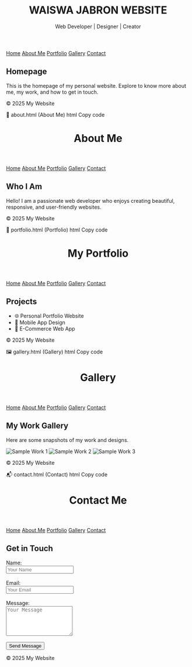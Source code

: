  <header>
    <h1> WAISWA JABRON WEBSITE</h1>
    <p>Web Developer | Designer | Creator</p>
  </header>

  <nav>
    <a href="index.html">Home</a>
    <a href="about.html">About Me</a>
    <a href="portfolio.html">Portfolio</a>
    <a href="gallery.html">Gallery</a>
    <a href="contact.html">Contact</a>
  </nav>

  <section>
    <h2>Homepage</h2>
    <p>This is the homepage of my personal website. Explore to know more about me, my work, and how to get in touch.</p>
  </section>

  <footer>
    <p>&copy; 2025 My Website</p>
  </footer>
</body>
</html>
👤 about.html (About Me)
html
Copy code
<!DOCTYPE html>
<html lang="en">
<head>
  <meta charset="UTF-8">
  <meta name="viewport" content="width=device-width, initial-scale=1.0">
  <title>About Me</title>
  <link rel="stylesheet" href="style.css">
</head>
<body>
  <header>
    <h1>About Me</h1>
  </header>

  <nav>
    <a href="index.html">Home</a>
    <a href="about.html">About Me</a>
    <a href="portfolio.html">Portfolio</a>
    <a href="gallery.html">Gallery</a>
    <a href="contact.html">Contact</a>
  </nav>

  <section>
    <h2>Who I Am</h2>
    <p>Hello! I am a passionate web developer who enjoys creating beautiful, responsive, and user-friendly websites.</p>
  </section>

  <footer>
    <p>&copy; 2025 My Website</p>
  </footer>
</body>
</html>
💼 portfolio.html (Portfolio)
html
Copy code
<!DOCTYPE html>
<html lang="en">
<head>
  <meta charset="UTF-8">
  <meta name="viewport" content="width=device-width, initial-scale=1.0">
  <title>Portfolio</title>
  <link rel="stylesheet" href="style.css">
</head>
<body>
  <header>
    <h1>My Portfolio</h1>
  </header>

  <nav>
    <a href="index.html">Home</a>
    <a href="about.html">About Me</a>
    <a href="portfolio.html">Portfolio</a>
    <a href="gallery.html">Gallery</a>
    <a href="contact.html">Contact</a>
  </nav>

  <section>
    <h2>Projects</h2>
    <ul>
      <li>🌐 Personal Portfolio Website</li>
      <li>📱 Mobile App Design</li>
      <li>🛒 E-Commerce Web App</li>
    </ul>
  </section>

  <footer>
    <p>&copy; 2025 My Website</p>
  </footer>
</body>
</html>
🖼 gallery.html (Gallery)
html
Copy code
<!DOCTYPE html>
<html lang="en">
<head>
  <meta charset="UTF-8">
  <meta name="viewport" content="width=device-width, initial-scale=1.0">
  <title>Gallery</title>
  <link rel="stylesheet" href="style.css">
</head>
<body>
  <header>
    <h1>Gallery</h1>
  </header>

  <nav>
    <a href="index.html">Home</a>
    <a href="about.html">About Me</a>
    <a href="portfolio.html">Portfolio</a>
    <a href="gallery.html">Gallery</a>
    <a href="contact.html">Contact</a>
  </nav>

  <section>
    <h2>My Work Gallery</h2>
    <p>Here are some snapshots of my work and designs.</p>
    <img src="https://via.placeholder.com/200" alt="Sample Work 1">
    <img src="https://via.placeholder.com/200" alt="Sample Work 2">
    <img src="https://via.placeholder.com/200" alt="Sample Work 3">
  </section>

  <footer>
    <p>&copy; 2025 My Website</p>
  </footer>
</body>
</html>
📬 contact.html (Contact)
html
Copy code
<!DOCTYPE html>
<html lang="en">
<head>
  <meta charset="UTF-8">
  <meta name="viewport" content="width=device-width, initial-scale=1.0">
  <title>Contact</title>
  <link rel="stylesheet" href="style.css">
</head>
<body>
  <header>
    <h1>Contact Me</h1>
  </header>

  <nav>
    <a href="index.html">Home</a>
    <a href="about.html">About Me</a>
    <a href="portfolio.html">Portfolio</a>
    <a href="gallery.html">Gallery</a>
    <a href="contact.html">Contact</a>
  </nav>

  <section>
    <h2>Get in Touch</h2>
    <form>
      <label>Name:</label><br>
      <input type="text" placeholder="Your Name"><br><br>
      <label>Email:</label><br>
      <input type="email" placeholder="Your Email"><br><br>
      <label>Message:</label><br>
      <textarea rows="5" placeholder="Your Message"></textarea><br><br>
      <button type="submit">Send Message</button>
    </form>
  </section>

  <footer>
    <p>&copy; 2025 My Website</p>
  </footer>
</body>
</html>



